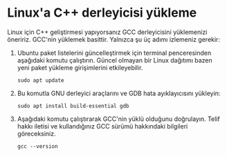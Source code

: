 <h1 data-loc-id="walkthrough.linux.install.compiler">Linux'a C++ derleyicisi yükleme</h1>
<p data-loc-id="walkthrough.linux.text1">Linux için C++ geliştirmesi yapıyorsanız GCC derleyicisini yüklemenizi öneririz. GCC'nin yüklemek basittir. Yalnızca şu üç adımı izlemeniz gerekir:</p>
<ol>
<li><p data-loc-id="walkthrough.linux.text2">Ubuntu paket listelerini güncelleştirmek için terminal penceresinden aşağıdaki komutu çalıştırın. Güncel olmayan bir Linux dağıtımı bazen yeni paket yükleme girişimlerini etkileyebilir.</p>
<pre><code class="lang-bash">sudo apt update</code></pre>
</li>
<li><p data-loc-id="walkthrough.linux.text3">Bu komutla GNU derleyici araçlarını ve GDB hata ayıklayıcısını yükleyin:</p>
<pre><code class="lang-bash">sudo apt install build-essential gdb
</code></pre>
</li>
<li><p data-loc-id="walkthrough.linux.text4">Aşağıdaki komutu çalıştırarak GCC'nin yüklü olduğunu doğrulayın. Telif hakkı iletisi ve kullandığınız GCC sürümü hakkındaki bilgileri göreceksiniz.</p>
<pre><code class="lang-bash">gcc --version</code></pre>
</li>
</ol>
